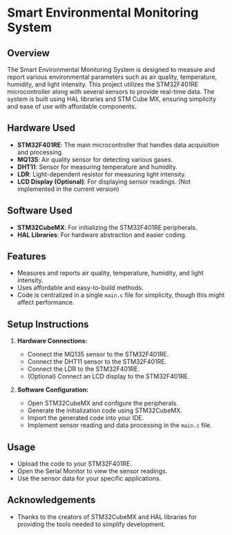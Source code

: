 # Smart Environmental Monitoring System

## Overview

The Smart Environmental Monitoring System is designed to measure and report various environmental parameters such as air quality, temperature, humidity, and light intensity. This project utilizes the STM32F401RE microcontroller along with several sensors to provide real-time data. The system is built using HAL libraries and STM Cube MX, ensuring simplicity and ease of use with affordable components.

## Hardware Used

- **STM32F401RE**: The main microcontroller that handles data acquisition and processing.
- **MQ135**: Air quality sensor for detecting various gases.
- **DHT11**: Sensor for measuring temperature and humidity.
- **LDR**: Light-dependent resistor for measuring light intensity.
- **LCD Display (Optional)**: For displaying sensor readings. (Not implemented in the current version)

## Software Used

- **STM32CubeMX**: For initializing the STM32F401RE peripherals.
- **HAL Libraries**: For hardware abstraction and easier coding.

## Features

- Measures and reports air quality, temperature, humidity, and light intensity.
- Uses affordable and easy-to-build methods.
- Code is centralized in a single `main.c` file for simplicity, though this might affect performance.

## Setup Instructions

1. **Hardware Connections:**
   - Connect the MQ135 sensor to the STM32F401RE.
   - Connect the DHT11 sensor to the STM32F401RE.
   - Connect the LDR to the STM32F401RE.
   - (Optional) Connect an LCD display to the STM32F401RE.

2. **Software Configuration:**
   - Open STM32CubeMX and configure the peripherals.
   - Generate the initialization code using STM32CubeMX.
   - Import the generated code into your IDE.
   - Implement sensor reading and data processing in the `main.c` file.

## Usage

- Upload the code to your STM32F401RE.
- Open the Serial Monitor to view the sensor readings.
- Use the sensor data for your specific applications.

## Acknowledgements

- Thanks to the creators of STM32CubeMX and HAL libraries for providing the tools needed to simplify development.

